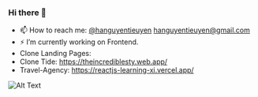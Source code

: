 ### Hi there 👋

- 📫 How to reach me: [@hanguyentieuyen](https://twitter.com/hanguyentieuyen) [hanguyentieuyen@gmail.com](https://gmail.com/)
- ⚡ I’m currently working on Frontend.
- Clone Landing Pages:
- Clone Tide: https://theincrediblesty.web.app/ 
- Travel-Agency: https://reactjs-learning-xi.vercel.app/





![Alt Text](https://static.wixstatic.com/media/4cbe8d_f1ed2800a49649848102c68fc5a66e53~mv2.gif)
